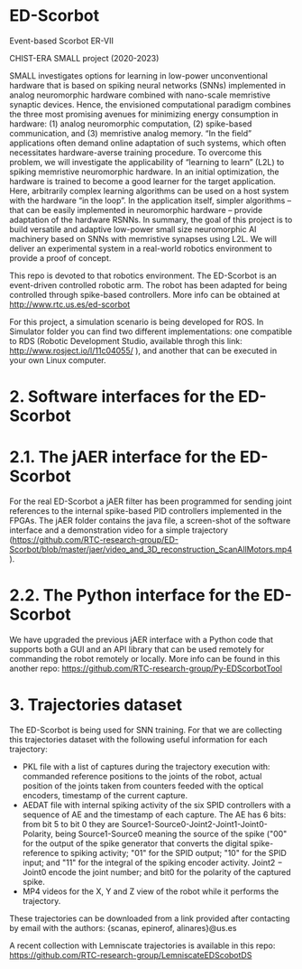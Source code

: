 # ED-Scorbot
Event-based Scorbot ER-VII

CHIST-ERA SMALL project (2020-2023)

SMALL investigates options for learning in low-power unconventional hardware that is based on spiking neural networks (SNNs) 
implemented in analog neuromorphic hardware combined with nano-scale memristive synaptic devices. Hence, the envisioned computational 
paradigm combines the three most promising avenues for minimizing energy consumption in hardware: (1) analog neuromorphic computation, (2) spike-based communication, and (3) memristive analog memory. “In the field” applications often demand online adaptation of such systems, which often necessitates hardware-averse training procedure. To overcome this problem, we will investigate the applicability  of “learning to learn” (L2L) to spiking memristive neuromorphic hardware. In an initial optimization, the hardware is trained to become a good learner for the target application. Here, arbitrarily complex learning algorithms can be used on a host system with the hardware “in the loop”. In the application itself, simpler algorithms – that can be easily implemented in neuromorphic hardware – provide adaptation of the hardware RSNNs. In summary, the goal of this project is to build versatile and adaptive low-power small size neuromorphic AI machinery based on SNNs with memristive synapses using L2L. We will deliver an experimental system in a real-world robotics environment to provide a proof of concept.

This repo is devoted to that robotics environment. The ED-Scorbot is an event-driven controlled robotic arm. The robot has been adapted for being controlled through spike-based controllers. More info can be obtained at http://www.rtc.us.es/ed-scorbot 

For this project, a simulation scenario is being developed for ROS. In Simulator folder you can find two different implementations: one compatible to RDS (Robotic Development Studio, available throgh this link: http://www.rosject.io/l/11c04055/ ), and another that can be executed in your own Linux computer.

# 2. Software interfaces for the ED-Scorbot

# 2.1. The jAER interface for the ED-Scorbot
For the real ED-Scorbot a jAER filter has been programmed for sending joint references to the internal spike-based PID controllers implemented in the FPGAs. The jAER folder contains the java file, a screen-shot of the software interface and a demonstration video for a simple trajectory (https://github.com/RTC-research-group/ED-Scorbot/blob/master/jaer/video_and_3D_reconstruction_ScanAllMotors.mp4).  

# 2.2. The Python interface for the ED-Scorbot
We have upgraded the previous jAER interface with a Python code that supports both a GUI and an API library that can be used remotely for commanding the robot remotely or locally. More info can be found in this another repo: https://github.com/RTC-research-group/Py-EDScorbotTool

# 3. Trajectories dataset
The ED-Scorbot is being used for SNN training. For that we are collecting this trajectories dataset with the following useful information for each trajectory:
- PKL file with a list of captures during the trajectory execution with: commanded reference positions to the joints of the robot, actual position of the joints taken from counters feeded with the optical encoders, timestamp of the current capture.
- AEDAT file with internal spiking activity of the six SPID controllers with a sequence of AE and the timestamp of each capture. The AE has 6 bits: from bit 5 to bit 0 they are Source1-Source0-Joint2-Joint1-Joint0-Polarity, being Source1-Source0 meaning the source of the spike ("00" for the output of the spike generator that converts the digital spike-reference to spiking activity; "01" for the SPID output; "10" for the SPID input; and "11" for the integral of the spiking encoder activity. Joint2 − Joint0 encode the joint number; and bit0 for the polarity of the captured spike.
- MP4 videos for the X, Y and Z view of the robot while it performs the trajectory.

These trajectories can be downloaded from a link provided after contacting by email with the authors: {scanas, epinerof, alinares}@us.es

A recent collection with Lemniscate trajectories is available in this repo: https://github.com/RTC-research-group/LemniscateEDScobotDS 